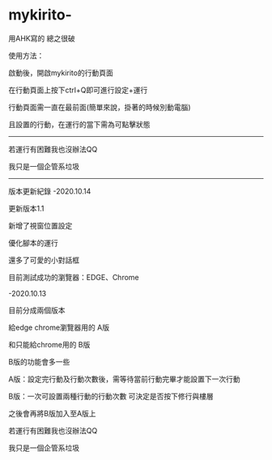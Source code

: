 # mykirito-
用AHK寫的
總之很破

使用方法：

啟動後，開啟mykirito的行動頁面

在行動頁面上按下ctrl+Q即可進行設定+運行

行動頁面需一直在最前面(簡單來說，掛著的時候別動電腦)

且設置的行動，在運行的當下需為可點擊狀態

-------------------------------------------

若運行有困難我也沒辦法QQ

我只是一個企管系垃圾

--------------------------------------------

版本更新紀錄
-2020.10.14

更新版本1.1

新增了視窗位置設定

優化腳本的運行

還多了可愛的小對話框

目前測試成功的瀏覽器：EDGE、Chrome


-2020.10.13

目前分成兩個版本

給edge chrome瀏覽器用的 A版

和只能給chrome用的 B版


B版的功能會多一些

A版：設定完行動及行動次數後，需等待當前行動完畢才能設置下一次行動

B版：一次可設置兩種行動的行動次數
    可決定是否按下修行與樓層
    

之後會再將B版加入至A版上

若運行有困難我也沒辦法QQ

我只是一個企管系垃圾

